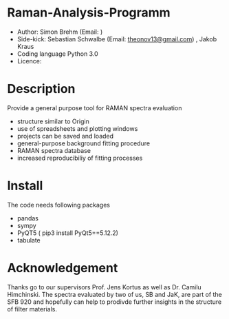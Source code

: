 # Raman-Analysis-Programm
  - Author: Simon Brehm (Email:  ) 
  - Side-kick: Sebastian Schwalbe (Email: theonov13@gmail.com) , Jakob Kraus 
  - Coding language Python 3.0 
  - Licence: 
# Description
Provide a general purpose tool for RAMAN spectra evaluation
  - structure similar to Origin 
  - use of spreadsheets and plotting windows
  - projects can be saved and loaded
  - general-purpose background fitting procedure 
  - RAMAN spectra database 
  - increased reproducibiliy of fitting processes 
# Install 
The code needs following packages 
  - pandas 
  - sympy
  - PyQT5 ( pip3 install PyQt5==5.12.2) 
  - tabulate  
# Acknowledgement 
Thanks go to our supervisors Prof. Jens Kortus as well as Dr. Camilu Himchinski. 
The spectra evaluated by two of us, SB and JaK, are part of the SFB 920 
and hopefully can help to prodivde further insights in the structure of 
filter materials. 
